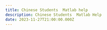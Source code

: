 ```yaml
---
title: Chinese Students  Matlab help
description: Chinese Students  Matlab Help
date: 2023-11-27T21:00:00.000Z
---
```


